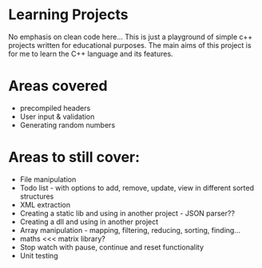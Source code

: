 # Learning Projects
No emphasis on clean code here... This is just a playground of simple c++ projects written for educational purposes.
The main aims of this project is for me to learn the C++ language and its features.

# Areas covered
* precompiled headers
* User input & validation
* Generating random numbers

# Areas to still cover:
* File manipulation
* Todo list - with options to add, remove, update, view in different sorted structures
* XML extraction
* Creating a static lib and using in another project - JSON parser??
* Creating a dll and using in another project
* Array manipulation - mapping, filtering, reducing, sorting, finding...
* maths <<< matrix library?
* Stop watch with pause, continue and reset functionality
* Unit testing
